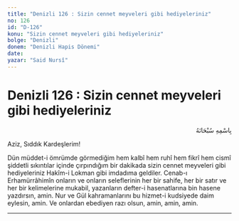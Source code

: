 ```yaml
---
title: "Denizli 126 : Sizin cennet meyveleri gibi hediyeleriniz"
no: 126
id: "D-126"
konu: "Sizin cennet meyveleri gibi hediyeleriniz"
bolge: "Denizli"
donem: "Denizli Hapis Dönemi"
date: 
yazar: "Said Nursî"
---
```


# Denizli 126 : Sizin cennet meyveleri gibi hediyeleriniz

<p class="arabic" dir="rtl" title="Meal: “Her türlü noksan sıfatlardan yüce olan Allah’ın adıyla.”">بِاسْمِهِ سُبْحَانَهُ</p>

Aziz, Sıddık Kardeşlerim!

Dün müddet-i ömrümde görmediğim hem kalbî hem ruhî hem fikrî hem cismî şiddetli sıkıntılar içinde çırpındığım bir dakikada sizin cennet meyveleri gibi hediyeleriniz Hakîm-i Lokman gibi imdadıma geldiler. Cenab-ı Erhamürrâhimîn onların ve onların seleflerinin her bir sahife, her bir satır ve her bir kelimelerine mukabil, yazanların defter-i hasenatlarına bin hasene yazdırsın, amin. Nur ve Gül kahramanlarını bu hizmet-i kudsiyede daim eylesin, amin. Ve onlardan ebediyen razı olsun, amin, amin, amin.

***
